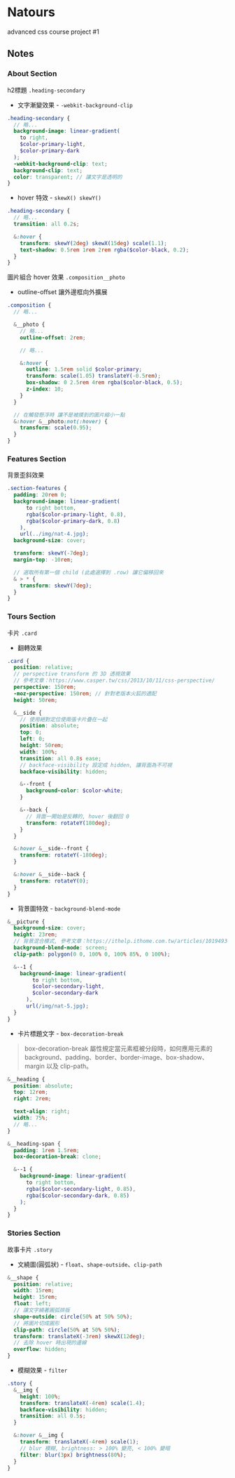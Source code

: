 # Natours
advanced css course project #1


## Notes

### About Section 

h2標題 `.heading-secondary`

* 文字漸變效果 - `-webkit-background-clip`
```scss
.heading-secondary {
  // 略...
  background-image: linear-gradient(
    to right,
    $color-primary-light,
    $color-primary-dark
  );
  -webkit-background-clip: text;
  background-clip: text;
  color: transparent; // 讓文字是透明的
}
```

* hover 特效 - `skewX() skewY()`
```scss
.heading-secondary {
  // 略...
  transition: all 0.2s;

  &:hover {
    transform: skewY(2deg) skewX(15deg) scale(1.1);
    text-shadow: 0.5rem 1rem 2rem rgba($color-black, 0.2);
  }
}
```
圖片組合 hover 效果 `.composition__photo`

* outline-offset 讓外邊框向外擴展

```scss
.composition {
  // 略...

  &__photo {
    // 略...
    outline-offset: 2rem;

    // 略...

    &:hover {
      outline: 1.5rem solid $color-primary;
      transform: scale(1.05) translateY(-0.5rem);
      box-shadow: 0 2.5rem 4rem rgba($color-black, 0.5);
      z-index: 10;
    }
  }

  // 在觸發懸浮時 讓不是被摸到的圖片縮小一點
  &:hover &__photo:not(:hover) {
    transform: scale(0.95);
  }
}
```

### Features Section 

背景歪斜效果

```scss
.section-features {
  padding: 20rem 0;
  background-image: linear-gradient(
      to right bottom,
      rgba($color-primary-light, 0.8),
      rgba($color-primary-dark, 0.8)
    ),
    url(../img/nat-4.jpg);
  background-size: cover;

  transform: skewY(-7deg);
  margin-top: -10rem;

  // 選取所有第一個 child (此處選擇到 .row) 讓它偏移回來
  & > * {
    transform: skewY(7deg);
  }
}
```

### Tours Section

卡片 `.card`

* 翻轉效果

```scss
.card {
  position: relative;
  // perspective transform 的 3D 透視效果
  // 參考文章：https://www.casper.tw/css/2013/10/11/css-perspective/
  perspective: 150rem;
  -moz-perspective: 150rem; // 針對老版本火狐的適配
  height: 50rem;

  &__side {
    // 使用絕對定位使兩張卡片疊在一起
    position: absolute;
    top: 0;
    left: 0;
    height: 50rem;
    width: 100%;
    transition: all 0.8s ease;
    // backface-visibility 設定成 hidden, 讓背面為不可視
    backface-visibility: hidden;

    &--front {
      background-color: $color-white;
    }

    &--back {
      // 背面一開始是反轉的, hover 後翻回 0
      transform: rotateY(180deg);
    }
  }

  &:hover &__side--front {
    transform: rotateY(-180deg);
  }

  &:hover &__side--back {
    transform: rotateY(0);
  }
}
```

* 背景圖特效 - `background-blend-mode` 

```scss
&__picture {
  background-size: cover;
  height: 23rem;
  // 背景混合模式, 參考文章：https://ithelp.ithome.com.tw/articles/10194930
  background-blend-mode: screen;
  clip-path: polygon(0 0, 100% 0, 100% 85%, 0 100%);

  &--1 {
    background-image: linear-gradient(
        to right bottom,
        $color-secondary-light,
        $color-secondary-dark
      ),
      url(/img/nat-5.jpg);
  }
}
```

* 卡片標題文字 - `box-decoration-break`

> box-decoration-break 屬性規定當元素框被分段時，如何應用元素的 background、padding、border、border-image、box-shadow、margin 以及 clip-path。

```scss
&__heading {
  position: absolute;
  top: 12rem;
  right: 2rem;

  text-align: right;
  width: 75%;
  // 略...
}

&__heading-span {
  padding: 1rem 1.5rem;
  box-decoration-break: clone;

  &--1 {
    background-image: linear-gradient(
      to right bottom,
      rgba($color-secondary-light, 0.85),
      rgba($color-secondary-dark, 0.85)
    );
  }
}
```

### Stories Section

故事卡片 `.story`

* 文繞圖(圓弧狀) - `float`、`shape-outside`、`clip-path`

```scss
&__shape {
  position: relative;
  width: 15rem;
  height: 15rem;
  float: left;
  // 讓文字繞著圓弧排版
  shape-outside: circle(50% at 50% 50%);
  // 將圖片切成圓形
  clip-path: circle(50% at 50% 50%);
  transform: translateX(-3rem) skewX(12deg);
  // 去除 hover 時出現的邊線
  overflow: hidden;
}
```

* 模糊效果 - `filter`

```scss
.story {
  &__img {
    height: 100%;
    transform: translateX(-4rem) scale(1.4);
    backface-visibility: hidden;
    transition: all 0.5s;
  }

  &:hover &__img {
    transform: translateX(-4rem) scale(1);
    // blur 模糊, brightness: > 100% 變亮, < 100% 變暗
    filter: blur(3px) brightness(80%);
  }
}
```
